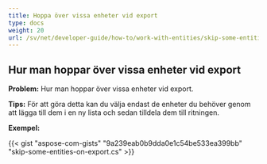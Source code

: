 ```yaml
---
title: Hoppa över vissa enheter vid export
type: docs
weight: 20
url: /sv/net/developer-guide/how-to/work-with-entities/skip-some-entities-on-export/
---
```



## **Hur man hoppar över vissa enheter vid export**

**Problem:** Hur man hoppar över vissa enheter vid export.

**Tips:** För att göra detta kan du välja endast de enheter du behöver genom att lägga till dem i en ny lista och sedan tilldela dem till ritningen.

**Exempel:**

{{< gist "aspose-com-gists" "9a239eab0b9dda0e1c54be533ea399bb" "skip-some-entities-on-export.cs" >}}
